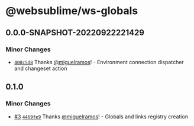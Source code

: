 # @websublime/ws-globals

## 0.0.0-SNAPSHOT-20220922221429

### Minor Changes

- [`400c5d8`](https://github.com/websublime/sublime-sdk/commit/400c5d8ca3ba28f86d4d0c854d916b357e4a1b96) Thanks [@miguelramos](https://github.com/miguelramos)! - Environment connection dispatcher and changeset action

## 0.1.0

### Minor Changes

- [#3](https://github.com/websublime/sublime-sdk/pull/3) [`4469fe9`](https://github.com/websublime/sublime-sdk/commit/4469fe94ae97a40105fb3e913e630a731876056f) Thanks [@miguelramos](https://github.com/miguelramos)! - Globals and links registry creation
